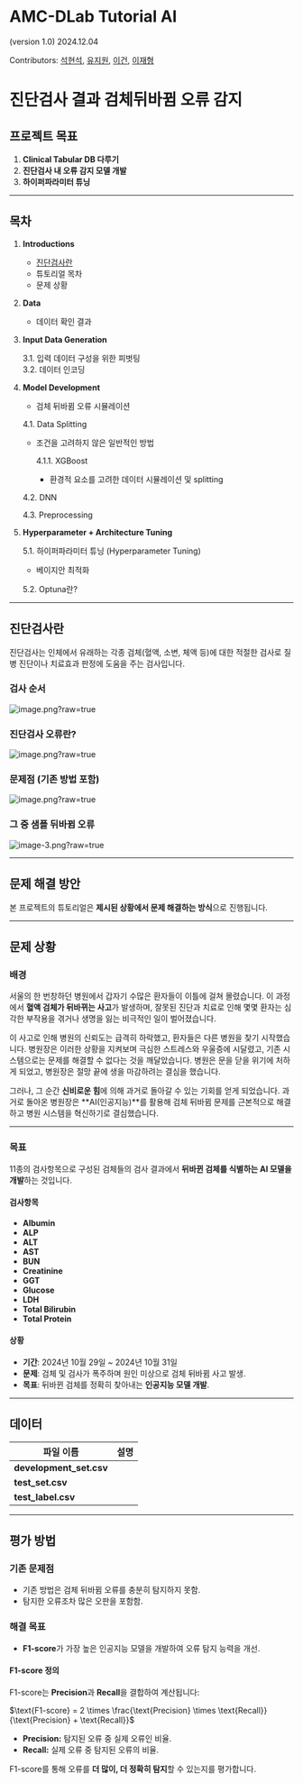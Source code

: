 # AMC-DLab Tutorial AI

(version 1.0) 2024.12.04

Contributors: [석현석](https://github.com/HYEONSEOKROCK), [유지원](https://github.com/Altaaaaaaa), [이건](https://github.com/az8602), [이재형](https://github.com/zeus9656)


# 진단검사 결과 검체뒤바뀜 오류 감지

## **프로젝트 목표**
1. **Clinical Tabular DB 다루기**
2. **진단검사 내 오류 감지 모델 개발**
3. **하이퍼파라미터 튜닝**

---

## **목차**

1. **Introductions**
   - [진단검사란](#진단검사란)
   - 튜토리얼 목차
   - 문제 상황

2. **Data**
   - 데이터 확인 결과

3. **Input Data Generation**

   3.1. 입력 데이터 구성을 위한 피벗팅  
   3.2. 데이터 인코딩

4. **Model Development**
   - 검체 뒤바뀜 오류 시뮬레이션

   4.1. Data Splitting  
   - 조건을 고려하지 않은 일반적인 방법

        4.1.1. XGBoost
        - 환경적 요소를 고려한 데이터 시뮬레이션 및 splitting

   4.2. DNN

   4.3. Preprocessing

5. **Hyperparameter + Architecture Tuning**

   5.1. 하이퍼파라미터 튜닝 (Hyperparameter Tuning)  

   - 베이지안 최적화

   5.2. Optuna란?

---

## **진단검사란**

진단검사는 인체에서 유래하는 각종 검체(혈액, 소변, 체액 등)에 대한 적절한 검사로 질병 진단이나 치료효과 판정에 도움을 주는 검사입니다.

### **검사 순서**
![image.png?raw=true](https://github.com/dlab-amc/DLab-TG-AI/blob/main/images/image1.png?raw=true)

### **진단검사 오류란?**
![image.png?raw=true](https://github.com/dlab-amc/DLab-TG-AI/blob/main/images/image3.png?raw=true)

### **문제점 (기존 방법 포함)**
![image.png?raw=true](https://github.com/dlab-amc/DLab-TG-AI/blob/main/images/image2.png?raw=true)

### **그 중 샘플 뒤바뀜 오류**
![image-3.png?raw=true](https://github.com/dlab-amc/DLab-TG-AI/blob/main/images/image-3.png?raw=true)

---

## **문제 해결 방안**
본 프로젝트의 튜토리얼은 **제시된 상황에서 문제 해결하는 방식**으로 진행됩니다.

---

## **문제 상황**

### **배경**
서울의 한 번창하던 병원에서 갑자기 수많은 환자들이 이틀에 걸쳐 몰렸습니다. 이 과정에서 **혈액 검체가 뒤바뀌는 사고**가 발생하며, 잘못된 진단과 치료로 인해 몇몇 환자는 심각한 부작용을 겪거나 생명을 잃는 비극적인 일이 벌어졌습니다.

이 사고로 인해 병원의 신뢰도는 급격히 하락했고, 환자들은 다른 병원을 찾기 시작했습니다. 병원장은 이러한 상황을 지켜보며 극심한 스트레스와 우울증에 시달렸고, 기존 시스템으로는 문제를 해결할 수 없다는 것을 깨달았습니다. 병원은 문을 닫을 위기에 처하게 되었고, 병원장은 절망 끝에 생을 마감하려는 결심을 했습니다.

그러나, 그 순간 **신비로운 힘**에 의해 과거로 돌아갈 수 있는 기회를 얻게 되었습니다. 과거로 돌아온 병원장은 **AI(인공지능)**를 활용해 검체 뒤바뀜 문제를 근본적으로 해결하고 병원 시스템을 혁신하기로 결심했습니다.

---

### **목표**
11종의 검사항목으로 구성된 검체들의 검사 결과에서 **뒤바뀐 검체를 식별하는 AI 모델을 개발**하는 것입니다.

#### **검사항목**
- **Albumin**
- **ALP**
- **ALT**
- **AST**
- **BUN**
- **Creatinine**
- **GGT**
- **Glucose**
- **LDH**
- **Total Bilirubin**
- **Total Protein**

#### **상황**
- **기간**: 2024년 10월 29일 ~ 2024년 10월 31일
- **문제**: 검체 및 검사가 폭주하며 원인 미상으로 검체 뒤바뀜 사고 발생.
- **목표**: 뒤바뀐 검체를 정확히 찾아내는 **인공지능 모델 개발**.

---

## **데이터**

| 파일 이름              | 설명                                       |
|------------------------|--------------------------------------------|
| **development_set.csv** |  |
| **test_set.csv**        |  |
| **test_label.csv**      |  |

---

## **평가 방법**

### **기존 문제점**
- 기존 방법은 검체 뒤바뀜 오류를 충분히 탐지하지 못함.
- 탐지한 오류조차 많은 오판을 포함함.

### **해결 목표**
- **F1-score**가 가장 높은 인공지능 모델을 개발하여 오류 탐지 능력을 개선.

#### **F1-score 정의**
F1-score는 **Precision**과 **Recall**을 결합하여 계산됩니다:

$\text{F1-score} = 2 \times \frac{\text{Precision} \times \text{Recall}}{\text{Precision} + \text{Recall}}$

- **Precision:** 탐지된 오류 중 실제 오류인 비율.
- **Recall:** 실제 오류 중 탐지된 오류의 비율.

F1-score를 통해 오류를 **더 많이, 더 정확히 탐지**할 수 있는지를 평가합니다.

